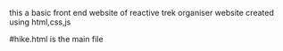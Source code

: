 this a basic front end website of reactive trek organiser website created using html,css,js



#hike.html is the main file 
